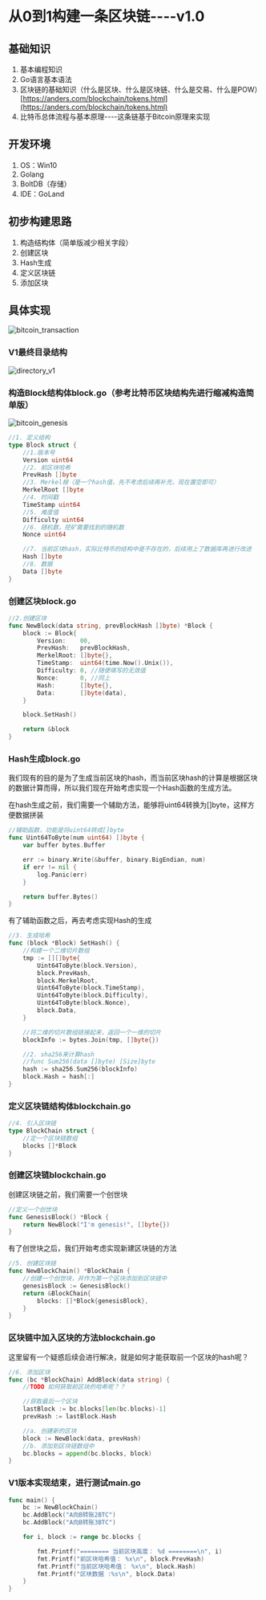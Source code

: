 # 		从0到1构建一条区块链----v1.0

## 基础知识

1. 基本编程知识
2. Go语言基本语法
3. 区块链的基础知识（什么是区块、什么是区块链、什么是交易、什么是POW）[https://anders.com/blockchain/tokens.html](https://anders.com/blockchain/tokens.html)
4. 比特币总体流程与基本原理----这条链基于Bitcoin原理来实现

## 开发环境

1. OS：Win10
2. Golang
3. BoltDB（存储）
4. IDE：GoLand

## 初步构建思路

1. 构造结构体（简单版减少相关字段）
2. 创建区块
3. Hash生成
4. 定义区块链
5. 添加区块

## 具体实现

![bitcoin_transaction](D:\文档\区块链\自己的笔记\bitcoin_transaction.jpg)

### V1最终目录结构

![directory_v1](D:\文档\区块链\自己的笔记\directory_v1.png)

### 构造Block结构体block.go（参考比特币区块结构先进行缩减构造简单版）

![bitcoin_genesis](D:\文档\区块链\自己的笔记\bitcoin_genesis.jpg)

```go
//1. 定义结构
type Block struct {
	//1.版本号
	Version uint64
	//2. 前区块哈希
	PrevHash []byte
	//3. Merkel根（是一个hash值，先不考虑后续再补充，现在置空即可）
	MerkelRoot []byte
	//4. 时间戳
	TimeStamp uint64
	//5. 难度值
	Difficulty uint64
	//6. 随机数，挖矿需要找到的随机数
	Nonce uint64

	//7. 当前区块hash，实际比特币的结构中是不存在的，后续用上了数据库再进行改进
	Hash []byte
	//8. 数据
	Data []byte
}
```

### 创建区块block.go

```go
//2.创建区块
func NewBlock(data string, prevBlockHash []byte) *Block {
	block := Block{
		Version:    00,
		PrevHash:   prevBlockHash,
		MerkelRoot: []byte{},
		TimeStamp:  uint64(time.Now().Unix()),
		Difficulty: 0, //随便填写的无效值
		Nonce:      0, //同上
		Hash:       []byte{},
		Data:       []byte(data),
	}

	block.SetHash()

	return &block
}
```

### Hash生成block.go

我们现有的目的是为了生成当前区块的hash，而当前区块hash的计算是根据区块的数据计算而得，所以我们现在开始考虑实现一个Hash函数的生成方法。

在hash生成之前，我们需要一个辅助方法，能够将uint64转换为[]byte，这样方便数据拼装

```go
//辅助函数，功能是将uint64转成[]byte
func Uint64ToByte(num uint64) []byte {
	var buffer bytes.Buffer

	err := binary.Write(&buffer, binary.BigEndian, num)
	if err != nil {
		log.Panic(err)
	}

	return buffer.Bytes()
}
```

有了辅助函数之后，再去考虑实现Hash的生成

```go
//3. 生成哈希
func (block *Block) SetHash() {
    //构建一个二维切片数组
	tmp := [][]byte{
		Uint64ToByte(block.Version),
		block.PrevHash,
		block.MerkelRoot,
		Uint64ToByte(block.TimeStamp),
		Uint64ToByte(block.Difficulty),
		Uint64ToByte(block.Nonce),
		block.Data,
	}

	//将二维的切片数组链接起来，返回一个一维的切片
	blockInfo := bytes.Join(tmp, []byte{})

	//2. sha256来计算hash
	//func Sum256(data []byte) [Size]byte
	hash := sha256.Sum256(blockInfo)
	block.Hash = hash[:]
}
```

### 定义区块链结构体blockchain.go

```go
//4. 引入区块链
type BlockChain struct {
	//定一个区块链数组
	blocks []*Block
}
```

### 创建区块链blockchain.go

创建区块链之前，我们需要一个创世块

```go
//定义一个创世块
func GenesisBlock() *Block {
	return NewBlock("I'm genesis!", []byte{})
}
```

有了创世块之后，我们开始考虑实现新建区块链的方法

```go
//5. 创建区块链
func NewBlockChain() *BlockChain {
	//创建一个创世块，并作为第一个区块添加到区块链中
	genesisBlock := GenesisBlock()
	return &BlockChain{
		blocks: []*Block{genesisBlock},
	}
}
```

### 区块链中加入区块的方法blockchain.go

这里留有一个疑惑后续会进行解决，就是如何才能获取前一个区块的hash呢？

```go
//6. 添加区块
func (bc *BlockChain) AddBlock(data string) {
	//TODO 如何获取前区块的哈希呢？？

	//获取最后一个区块
	lastBlock := bc.blocks[len(bc.blocks)-1]
	prevHash := lastBlock.Hash

	//a. 创建新的区块
	block := NewBlock(data, prevHash)
	//b. 添加到区块链数组中
	bc.blocks = append(bc.blocks, block)
}
```



### V1版本实现结束，进行测试main.go

```go
func main() {
	bc := NewBlockChain()
	bc.AddBlock("A向B转账2BTC")
	bc.AddBlock("A向B转账3BTC")

	for i, block := range bc.blocks {

		fmt.Printf("======== 当前区块高度： %d ========\n", i)
		fmt.Printf("前区块哈希值： %x\n", block.PrevHash)
		fmt.Printf("当前区块哈希值： %x\n", block.Hash)
		fmt.Printf("区块数据 :%s\n", block.Data)
	}
}
```

